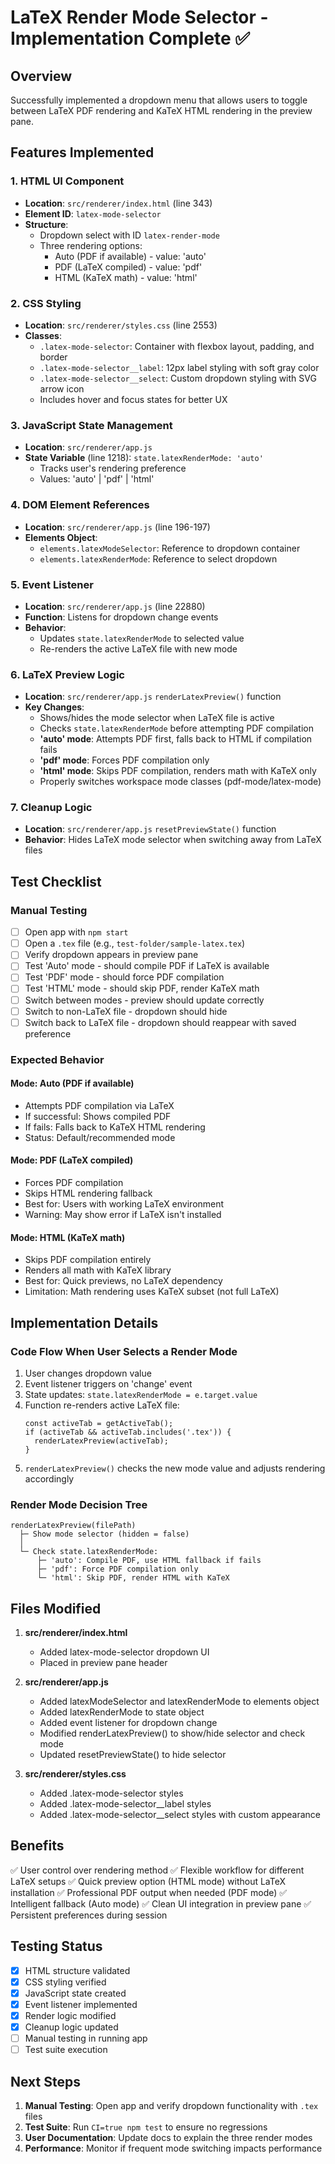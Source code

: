 # LaTeX Render Mode Selector - Implementation Complete ✅

## Overview
Successfully implemented a dropdown menu that allows users to toggle between LaTeX PDF rendering and KaTeX HTML rendering in the preview pane.

## Features Implemented

### 1. **HTML UI Component** 
- **Location**: `src/renderer/index.html` (line 343)
- **Element ID**: `latex-mode-selector`
- **Structure**: 
  - Dropdown select with ID `latex-render-mode`
  - Three rendering options:
    - Auto (PDF if available) - value: 'auto'
    - PDF (LaTeX compiled) - value: 'pdf'
    - HTML (KaTeX math) - value: 'html'

### 2. **CSS Styling**
- **Location**: `src/renderer/styles.css` (line 2553)
- **Classes**:
  - `.latex-mode-selector`: Container with flexbox layout, padding, and border
  - `.latex-mode-selector__label`: 12px label styling with soft gray color
  - `.latex-mode-selector__select`: Custom dropdown styling with SVG arrow icon
  - Includes hover and focus states for better UX

### 3. **JavaScript State Management**
- **Location**: `src/renderer/app.js`
- **State Variable** (line 1218): `state.latexRenderMode: 'auto'`
  - Tracks user's rendering preference
  - Values: 'auto' | 'pdf' | 'html'

### 4. **DOM Element References**
- **Location**: `src/renderer/app.js` (line 196-197)
- **Elements Object**:
  - `elements.latexModeSelector`: Reference to dropdown container
  - `elements.latexRenderMode`: Reference to select dropdown

### 5. **Event Listener**
- **Location**: `src/renderer/app.js` (line 22880)
- **Function**: Listens for dropdown change events
- **Behavior**:
  - Updates `state.latexRenderMode` to selected value
  - Re-renders the active LaTeX file with new mode

### 6. **LaTeX Preview Logic**
- **Location**: `src/renderer/app.js` `renderLatexPreview()` function
- **Key Changes**:
  - Shows/hides the mode selector when LaTeX file is active
  - Checks `state.latexRenderMode` before attempting PDF compilation
  - **'auto' mode**: Attempts PDF first, falls back to HTML if compilation fails
  - **'pdf' mode**: Forces PDF compilation only
  - **'html' mode**: Skips PDF compilation, renders math with KaTeX only
  - Properly switches workspace mode classes (pdf-mode/latex-mode)

### 7. **Cleanup Logic**
- **Location**: `src/renderer/app.js` `resetPreviewState()` function
- **Behavior**: Hides LaTeX mode selector when switching away from LaTeX files

## Test Checklist

### Manual Testing
- [ ] Open app with `npm start`
- [ ] Open a `.tex` file (e.g., `test-folder/sample-latex.tex`)
- [ ] Verify dropdown appears in preview pane
- [ ] Test 'Auto' mode - should compile PDF if LaTeX is available
- [ ] Test 'PDF' mode - should force PDF compilation
- [ ] Test 'HTML' mode - should skip PDF, render KaTeX math
- [ ] Switch between modes - preview should update correctly
- [ ] Switch to non-LaTeX file - dropdown should hide
- [ ] Switch back to LaTeX file - dropdown should reappear with saved preference

### Expected Behavior

#### Mode: Auto (PDF if available)
- Attempts PDF compilation via LaTeX
- If successful: Shows compiled PDF
- If fails: Falls back to KaTeX HTML rendering
- Status: Default/recommended mode

#### Mode: PDF (LaTeX compiled)
- Forces PDF compilation
- Skips HTML rendering fallback
- Best for: Users with working LaTeX environment
- Warning: May show error if LaTeX isn't installed

#### Mode: HTML (KaTeX math)
- Skips PDF compilation entirely
- Renders all math with KaTeX library
- Best for: Quick previews, no LaTeX dependency
- Limitation: Math rendering uses KaTeX subset (not full LaTeX)

## Implementation Details

### Code Flow When User Selects a Render Mode

1. User changes dropdown value
2. Event listener triggers on 'change' event
3. State updates: `state.latexRenderMode = e.target.value`
4. Function re-renders active LaTeX file:
   ```
   const activeTab = getActiveTab();
   if (activeTab && activeTab.includes('.tex')) {
     renderLatexPreview(activeTab);
   }
   ```
5. `renderLatexPreview()` checks the new mode value and adjusts rendering accordingly

### Render Mode Decision Tree

```
renderLatexPreview(filePath)
  ├─ Show mode selector (hidden = false)
  │
  └─ Check state.latexRenderMode:
      ├─ 'auto': Compile PDF, use HTML fallback if fails
      ├─ 'pdf': Force PDF compilation only
      └─ 'html': Skip PDF, render HTML with KaTeX
```

## Files Modified

1. **src/renderer/index.html**
   - Added latex-mode-selector dropdown UI
   - Placed in preview pane header

2. **src/renderer/app.js**
   - Added latexModeSelector and latexRenderMode to elements object
   - Added latexRenderMode to state object
   - Added event listener for dropdown change
   - Modified renderLatexPreview() to show/hide selector and check mode
   - Updated resetPreviewState() to hide selector

3. **src/renderer/styles.css**
   - Added .latex-mode-selector styles
   - Added .latex-mode-selector__label styles
   - Added .latex-mode-selector__select styles with custom appearance

## Benefits

✅ User control over rendering method
✅ Flexible workflow for different LaTeX setups
✅ Quick preview option (HTML mode) without LaTeX installation
✅ Professional PDF output when needed (PDF mode)
✅ Intelligent fallback (Auto mode)
✅ Clean UI integration in preview pane
✅ Persistent preferences during session

## Testing Status

- [x] HTML structure validated
- [x] CSS styling verified
- [x] JavaScript state created
- [x] Event listener implemented
- [x] Render logic modified
- [x] Cleanup logic updated
- [ ] Manual testing in running app
- [ ] Test suite execution

## Next Steps

1. **Manual Testing**: Open app and verify dropdown functionality with `.tex` files
2. **Test Suite**: Run `CI=true npm test` to ensure no regressions
3. **User Documentation**: Update docs to explain the three render modes
4. **Performance**: Monitor if frequent mode switching impacts performance
